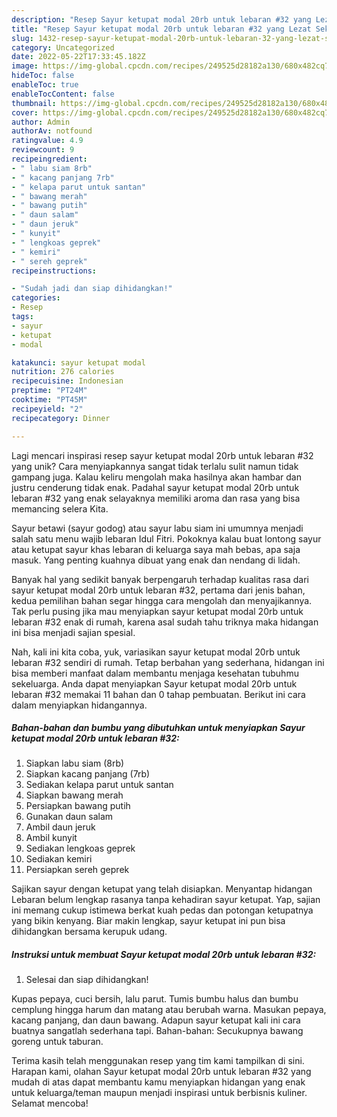 ```yaml
---
description: "Resep Sayur ketupat modal 20rb untuk lebaran #32 yang Lezat Sekali"
title: "Resep Sayur ketupat modal 20rb untuk lebaran #32 yang Lezat Sekali"
slug: 1432-resep-sayur-ketupat-modal-20rb-untuk-lebaran-32-yang-lezat-sekali
category: Uncategorized
date: 2022-05-22T17:33:45.182Z
image: https://img-global.cpcdn.com/recipes/249525d28182a130/680x482cq70/sayur-ketupat-modal-20rb-untuk-lebaran-32-foto-resep-utama.jpg
hideToc: false
enableToc: true
enableTocContent: false
thumbnail: https://img-global.cpcdn.com/recipes/249525d28182a130/680x482cq70/sayur-ketupat-modal-20rb-untuk-lebaran-32-foto-resep-utama.jpg
cover: https://img-global.cpcdn.com/recipes/249525d28182a130/680x482cq70/sayur-ketupat-modal-20rb-untuk-lebaran-32-foto-resep-utama.jpg
author: Admin
authorAv: notfound
ratingvalue: 4.9
reviewcount: 9
recipeingredient:
- " labu siam 8rb"
- " kacang panjang 7rb"
- " kelapa parut untuk santan"
- " bawang merah"
- " bawang putih"
- " daun salam"
- " daun jeruk"
- " kunyit"
- " lengkoas geprek"
- " kemiri"
- " sereh geprek"
recipeinstructions:

- "Sudah jadi dan siap dihidangkan!"
categories:
- Resep
tags:
- sayur
- ketupat
- modal

katakunci: sayur ketupat modal 
nutrition: 276 calories
recipecuisine: Indonesian
preptime: "PT24M"
cooktime: "PT45M"
recipeyield: "2"
recipecategory: Dinner

---
```





Lagi mencari inspirasi resep sayur ketupat modal 20rb untuk lebaran #32 yang unik? Cara menyiapkannya sangat tidak terlalu sulit namun tidak gampang juga. Kalau keliru mengolah maka hasilnya akan hambar dan justru cenderung tidak enak. Padahal sayur ketupat modal 20rb untuk lebaran #32 yang enak selayaknya memiliki aroma dan rasa yang bisa memancing selera Kita.





Sayur betawi (sayur godog) atau sayur labu siam ini umumnya menjadi salah satu menu wajib lebaran Idul Fitri. Pokoknya kalau buat lontong sayur atau ketupat sayur khas lebaran di keluarga saya mah bebas, apa saja masuk. Yang penting kuahnya dibuat yang enak dan nendang di lidah.

Banyak hal yang sedikit banyak berpengaruh terhadap kualitas rasa dari sayur ketupat modal 20rb untuk lebaran #32, pertama dari jenis bahan, kedua pemilihan bahan segar hingga cara mengolah dan menyajikannya. Tak perlu pusing jika mau menyiapkan sayur ketupat modal 20rb untuk lebaran #32 enak di rumah, karena asal sudah tahu triknya maka hidangan ini bisa menjadi sajian spesial.






Nah, kali ini kita coba, yuk, variasikan sayur ketupat modal 20rb untuk lebaran #32 sendiri di rumah. Tetap berbahan yang sederhana, hidangan ini bisa memberi manfaat dalam membantu menjaga kesehatan tubuhmu sekeluarga. Anda dapat menyiapkan Sayur ketupat modal 20rb untuk lebaran #32 memakai 11 bahan dan 0 tahap pembuatan. Berikut ini cara dalam menyiapkan hidangannya.

<!--inarticleads1-->

##### Bahan-bahan dan bumbu yang dibutuhkan untuk menyiapkan Sayur ketupat modal 20rb untuk lebaran #32:

1. Siapkan  labu siam (8rb)
1. Siapkan  kacang panjang (7rb)
1. Sediakan  kelapa parut untuk santan
1. Siapkan  bawang merah
1. Persiapkan  bawang putih
1. Gunakan  daun salam
1. Ambil  daun jeruk
1. Ambil  kunyit
1. Sediakan  lengkoas geprek
1. Sediakan  kemiri
1. Persiapkan  sereh geprek


Sajikan sayur dengan ketupat yang telah disiapkan. Menyantap hidangan Lebaran belum lengkap rasanya tanpa kehadiran sayur ketupat. Yap, sajian ini memang cukup istimewa berkat kuah pedas dan potongan ketupatnya yang bikin kenyang. Biar makin lengkap, sayur ketupat ini pun bisa dihidangkan bersama kerupuk udang. 

<!--inarticleads2-->

##### Instruksi untuk membuat Sayur ketupat modal 20rb untuk lebaran #32:


1. Selesai dan siap dihidangkan!

Kupas pepaya, cuci bersih, lalu parut. Tumis bumbu halus dan bumbu cemplung hingga harum dan matang atau berubah warna. Masukan pepaya, kacang panjang, dan daun bawang. Adapun sayur ketupat kali ini cara buatnya sangatlah sederhana tapi. Bahan-bahan: Secukupnya bawang goreng untuk taburan. 

Terima kasih telah menggunakan resep yang tim kami tampilkan di sini. Harapan kami, olahan Sayur ketupat modal 20rb untuk lebaran #32 yang mudah di atas dapat membantu kamu menyiapkan hidangan yang enak untuk keluarga/teman maupun menjadi inspirasi untuk berbisnis kuliner. Selamat mencoba!
